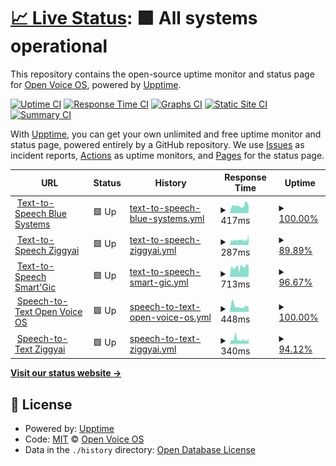 # [📈 Live Status](https://openvoiceos.github.io/status): <!--live status--> **🟩 All systems operational**

This repository contains the open-source uptime monitor and status page for [Open Voice OS](https://openvoiceos.org), powered by [Upptime](https://github.com/upptime/upptime).

[![Uptime CI](https://github.com/openvoiceos/status/workflows/Uptime%20CI/badge.svg)](https://github.com/openvoiceos/status/actions?query=workflow%3A%22Uptime+CI%22)
[![Response Time CI](https://github.com/openvoiceos/status/workflows/Response%20Time%20CI/badge.svg)](https://github.com/openvoiceos/status/actions?query=workflow%3A%22Response+Time+CI%22)
[![Graphs CI](https://github.com/openvoiceos/status/workflows/Graphs%20CI/badge.svg)](https://github.com/openvoiceos/status/actions?query=workflow%3A%22Graphs+CI%22)
[![Static Site CI](https://github.com/openvoiceos/status/workflows/Static%20Site%20CI/badge.svg)](https://github.com/openvoiceos/status/actions?query=workflow%3A%22Static+Site+CI%22)
[![Summary CI](https://github.com/openvoiceos/status/workflows/Summary%20CI/badge.svg)](https://github.com/openvoiceos/status/actions?query=workflow%3A%22Summary+CI%22)

With [Upptime](https://upptime.js.org), you can get your own unlimited and free uptime monitor and status page, powered entirely by a GitHub repository. We use [Issues](https://github.com/smartgic/status/issues) as incident reports, [Actions](https://github.com/smartgic/status/actions) as uptime monitors, and [Pages](https://smartgic.github.io/status) for the status page.

<!--start: status pages-->
<!-- This summary is generated by Upptime (https://github.com/upptime/upptime) -->
<!-- Do not edit this manually, your changes will be overwritten -->
<!-- prettier-ignore -->
| URL | Status | History | Response Time | Uptime |
| --- | ------ | ------- | ------------- | ------ |
| <img alt="" src="https://mycroft.ai/wp-content/uploads/2022/06/Mimic_color_600px.png" height="13"> [Text-to-Speech Blue Systems](http://mycroft.blue-systems.com:59125/api/healthcheck) | 🟩 Up | [text-to-speech-blue-systems.yml](https://github.com/OpenVoiceOS/status/commits/HEAD/history/text-to-speech-blue-systems.yml) | <details><summary><img alt="Response time graph" src="./graphs/text-to-speech-blue-systems/response-time-week.png" height="20"> 417ms</summary><br><a href="https://openvoiceos.github.io/status/history/text-to-speech-blue-systems"><img alt="Response time 430" src="https://img.shields.io/endpoint?url=https%3A%2F%2Fraw.githubusercontent.com%2FOpenVoiceOS%2Fstatus%2FHEAD%2Fapi%2Ftext-to-speech-blue-systems%2Fresponse-time.json"></a><br><a href="https://openvoiceos.github.io/status/history/text-to-speech-blue-systems"><img alt="24-hour response time 406" src="https://img.shields.io/endpoint?url=https%3A%2F%2Fraw.githubusercontent.com%2FOpenVoiceOS%2Fstatus%2FHEAD%2Fapi%2Ftext-to-speech-blue-systems%2Fresponse-time-day.json"></a><br><a href="https://openvoiceos.github.io/status/history/text-to-speech-blue-systems"><img alt="7-day response time 417" src="https://img.shields.io/endpoint?url=https%3A%2F%2Fraw.githubusercontent.com%2FOpenVoiceOS%2Fstatus%2FHEAD%2Fapi%2Ftext-to-speech-blue-systems%2Fresponse-time-week.json"></a><br><a href="https://openvoiceos.github.io/status/history/text-to-speech-blue-systems"><img alt="30-day response time 430" src="https://img.shields.io/endpoint?url=https%3A%2F%2Fraw.githubusercontent.com%2FOpenVoiceOS%2Fstatus%2FHEAD%2Fapi%2Ftext-to-speech-blue-systems%2Fresponse-time-month.json"></a><br><a href="https://openvoiceos.github.io/status/history/text-to-speech-blue-systems"><img alt="1-year response time 430" src="https://img.shields.io/endpoint?url=https%3A%2F%2Fraw.githubusercontent.com%2FOpenVoiceOS%2Fstatus%2FHEAD%2Fapi%2Ftext-to-speech-blue-systems%2Fresponse-time-year.json"></a></details> | <details><summary><a href="https://openvoiceos.github.io/status/history/text-to-speech-blue-systems">100.00%</a></summary><a href="https://openvoiceos.github.io/status/history/text-to-speech-blue-systems"><img alt="All-time uptime 100.00%" src="https://img.shields.io/endpoint?url=https%3A%2F%2Fraw.githubusercontent.com%2FOpenVoiceOS%2Fstatus%2FHEAD%2Fapi%2Ftext-to-speech-blue-systems%2Fuptime.json"></a><br><a href="https://openvoiceos.github.io/status/history/text-to-speech-blue-systems"><img alt="24-hour uptime 100.00%" src="https://img.shields.io/endpoint?url=https%3A%2F%2Fraw.githubusercontent.com%2FOpenVoiceOS%2Fstatus%2FHEAD%2Fapi%2Ftext-to-speech-blue-systems%2Fuptime-day.json"></a><br><a href="https://openvoiceos.github.io/status/history/text-to-speech-blue-systems"><img alt="7-day uptime 100.00%" src="https://img.shields.io/endpoint?url=https%3A%2F%2Fraw.githubusercontent.com%2FOpenVoiceOS%2Fstatus%2FHEAD%2Fapi%2Ftext-to-speech-blue-systems%2Fuptime-week.json"></a><br><a href="https://openvoiceos.github.io/status/history/text-to-speech-blue-systems"><img alt="30-day uptime 100.00%" src="https://img.shields.io/endpoint?url=https%3A%2F%2Fraw.githubusercontent.com%2FOpenVoiceOS%2Fstatus%2FHEAD%2Fapi%2Ftext-to-speech-blue-systems%2Fuptime-month.json"></a><br><a href="https://openvoiceos.github.io/status/history/text-to-speech-blue-systems"><img alt="1-year uptime 100.00%" src="https://img.shields.io/endpoint?url=https%3A%2F%2Fraw.githubusercontent.com%2FOpenVoiceOS%2Fstatus%2FHEAD%2Fapi%2Ftext-to-speech-blue-systems%2Fuptime-year.json"></a></details>
| <img alt="" src="https://mycroft.ai/wp-content/uploads/2022/06/Mimic_color_600px.png" height="13"> [Text-to-Speech Ziggyai](https://mimic3.ziggyai.online/api/healthcheck) | 🟩 Up | [text-to-speech-ziggyai.yml](https://github.com/OpenVoiceOS/status/commits/HEAD/history/text-to-speech-ziggyai.yml) | <details><summary><img alt="Response time graph" src="./graphs/text-to-speech-ziggyai/response-time-week.png" height="20"> 287ms</summary><br><a href="https://openvoiceos.github.io/status/history/text-to-speech-ziggyai"><img alt="Response time 457" src="https://img.shields.io/endpoint?url=https%3A%2F%2Fraw.githubusercontent.com%2FOpenVoiceOS%2Fstatus%2FHEAD%2Fapi%2Ftext-to-speech-ziggyai%2Fresponse-time.json"></a><br><a href="https://openvoiceos.github.io/status/history/text-to-speech-ziggyai"><img alt="24-hour response time 616" src="https://img.shields.io/endpoint?url=https%3A%2F%2Fraw.githubusercontent.com%2FOpenVoiceOS%2Fstatus%2FHEAD%2Fapi%2Ftext-to-speech-ziggyai%2Fresponse-time-day.json"></a><br><a href="https://openvoiceos.github.io/status/history/text-to-speech-ziggyai"><img alt="7-day response time 287" src="https://img.shields.io/endpoint?url=https%3A%2F%2Fraw.githubusercontent.com%2FOpenVoiceOS%2Fstatus%2FHEAD%2Fapi%2Ftext-to-speech-ziggyai%2Fresponse-time-week.json"></a><br><a href="https://openvoiceos.github.io/status/history/text-to-speech-ziggyai"><img alt="30-day response time 457" src="https://img.shields.io/endpoint?url=https%3A%2F%2Fraw.githubusercontent.com%2FOpenVoiceOS%2Fstatus%2FHEAD%2Fapi%2Ftext-to-speech-ziggyai%2Fresponse-time-month.json"></a><br><a href="https://openvoiceos.github.io/status/history/text-to-speech-ziggyai"><img alt="1-year response time 457" src="https://img.shields.io/endpoint?url=https%3A%2F%2Fraw.githubusercontent.com%2FOpenVoiceOS%2Fstatus%2FHEAD%2Fapi%2Ftext-to-speech-ziggyai%2Fresponse-time-year.json"></a></details> | <details><summary><a href="https://openvoiceos.github.io/status/history/text-to-speech-ziggyai">89.89%</a></summary><a href="https://openvoiceos.github.io/status/history/text-to-speech-ziggyai"><img alt="All-time uptime 87.16%" src="https://img.shields.io/endpoint?url=https%3A%2F%2Fraw.githubusercontent.com%2FOpenVoiceOS%2Fstatus%2FHEAD%2Fapi%2Ftext-to-speech-ziggyai%2Fuptime.json"></a><br><a href="https://openvoiceos.github.io/status/history/text-to-speech-ziggyai"><img alt="24-hour uptime 100.00%" src="https://img.shields.io/endpoint?url=https%3A%2F%2Fraw.githubusercontent.com%2FOpenVoiceOS%2Fstatus%2FHEAD%2Fapi%2Ftext-to-speech-ziggyai%2Fuptime-day.json"></a><br><a href="https://openvoiceos.github.io/status/history/text-to-speech-ziggyai"><img alt="7-day uptime 89.89%" src="https://img.shields.io/endpoint?url=https%3A%2F%2Fraw.githubusercontent.com%2FOpenVoiceOS%2Fstatus%2FHEAD%2Fapi%2Ftext-to-speech-ziggyai%2Fuptime-week.json"></a><br><a href="https://openvoiceos.github.io/status/history/text-to-speech-ziggyai"><img alt="30-day uptime 87.16%" src="https://img.shields.io/endpoint?url=https%3A%2F%2Fraw.githubusercontent.com%2FOpenVoiceOS%2Fstatus%2FHEAD%2Fapi%2Ftext-to-speech-ziggyai%2Fuptime-month.json"></a><br><a href="https://openvoiceos.github.io/status/history/text-to-speech-ziggyai"><img alt="1-year uptime 87.16%" src="https://img.shields.io/endpoint?url=https%3A%2F%2Fraw.githubusercontent.com%2FOpenVoiceOS%2Fstatus%2FHEAD%2Fapi%2Ftext-to-speech-ziggyai%2Fuptime-year.json"></a></details>
| <img alt="" src="https://mycroft.ai/wp-content/uploads/2022/06/Mimic_color_600px.png" height="13"> [Text-to-Speech Smart'Gic](https://tts.smartgic.io/mimic3/api/healthcheck) | 🟩 Up | [text-to-speech-smart-gic.yml](https://github.com/OpenVoiceOS/status/commits/HEAD/history/text-to-speech-smart-gic.yml) | <details><summary><img alt="Response time graph" src="./graphs/text-to-speech-smart-gic/response-time-week.png" height="20"> 713ms</summary><br><a href="https://openvoiceos.github.io/status/history/text-to-speech-smart-gic"><img alt="Response time 681" src="https://img.shields.io/endpoint?url=https%3A%2F%2Fraw.githubusercontent.com%2FOpenVoiceOS%2Fstatus%2FHEAD%2Fapi%2Ftext-to-speech-smart-gic%2Fresponse-time.json"></a><br><a href="https://openvoiceos.github.io/status/history/text-to-speech-smart-gic"><img alt="24-hour response time 866" src="https://img.shields.io/endpoint?url=https%3A%2F%2Fraw.githubusercontent.com%2FOpenVoiceOS%2Fstatus%2FHEAD%2Fapi%2Ftext-to-speech-smart-gic%2Fresponse-time-day.json"></a><br><a href="https://openvoiceos.github.io/status/history/text-to-speech-smart-gic"><img alt="7-day response time 713" src="https://img.shields.io/endpoint?url=https%3A%2F%2Fraw.githubusercontent.com%2FOpenVoiceOS%2Fstatus%2FHEAD%2Fapi%2Ftext-to-speech-smart-gic%2Fresponse-time-week.json"></a><br><a href="https://openvoiceos.github.io/status/history/text-to-speech-smart-gic"><img alt="30-day response time 681" src="https://img.shields.io/endpoint?url=https%3A%2F%2Fraw.githubusercontent.com%2FOpenVoiceOS%2Fstatus%2FHEAD%2Fapi%2Ftext-to-speech-smart-gic%2Fresponse-time-month.json"></a><br><a href="https://openvoiceos.github.io/status/history/text-to-speech-smart-gic"><img alt="1-year response time 681" src="https://img.shields.io/endpoint?url=https%3A%2F%2Fraw.githubusercontent.com%2FOpenVoiceOS%2Fstatus%2FHEAD%2Fapi%2Ftext-to-speech-smart-gic%2Fresponse-time-year.json"></a></details> | <details><summary><a href="https://openvoiceos.github.io/status/history/text-to-speech-smart-gic">96.67%</a></summary><a href="https://openvoiceos.github.io/status/history/text-to-speech-smart-gic"><img alt="All-time uptime 95.03%" src="https://img.shields.io/endpoint?url=https%3A%2F%2Fraw.githubusercontent.com%2FOpenVoiceOS%2Fstatus%2FHEAD%2Fapi%2Ftext-to-speech-smart-gic%2Fuptime.json"></a><br><a href="https://openvoiceos.github.io/status/history/text-to-speech-smart-gic"><img alt="24-hour uptime 84.00%" src="https://img.shields.io/endpoint?url=https%3A%2F%2Fraw.githubusercontent.com%2FOpenVoiceOS%2Fstatus%2FHEAD%2Fapi%2Ftext-to-speech-smart-gic%2Fuptime-day.json"></a><br><a href="https://openvoiceos.github.io/status/history/text-to-speech-smart-gic"><img alt="7-day uptime 96.67%" src="https://img.shields.io/endpoint?url=https%3A%2F%2Fraw.githubusercontent.com%2FOpenVoiceOS%2Fstatus%2FHEAD%2Fapi%2Ftext-to-speech-smart-gic%2Fuptime-week.json"></a><br><a href="https://openvoiceos.github.io/status/history/text-to-speech-smart-gic"><img alt="30-day uptime 95.03%" src="https://img.shields.io/endpoint?url=https%3A%2F%2Fraw.githubusercontent.com%2FOpenVoiceOS%2Fstatus%2FHEAD%2Fapi%2Ftext-to-speech-smart-gic%2Fuptime-month.json"></a><br><a href="https://openvoiceos.github.io/status/history/text-to-speech-smart-gic"><img alt="1-year uptime 95.03%" src="https://img.shields.io/endpoint?url=https%3A%2F%2Fraw.githubusercontent.com%2FOpenVoiceOS%2Fstatus%2FHEAD%2Fapi%2Ftext-to-speech-smart-gic%2Fuptime-year.json"></a></details>
| <img alt="" src="https://i.ibb.co/Hg85Z3s/text-to-speech.png" height="13"> [Speech-to-Text Open Voice OS](https://stt.openvoiceos.org/status) | 🟩 Up | [speech-to-text-open-voice-os.yml](https://github.com/OpenVoiceOS/status/commits/HEAD/history/speech-to-text-open-voice-os.yml) | <details><summary><img alt="Response time graph" src="./graphs/speech-to-text-open-voice-os/response-time-week.png" height="20"> 448ms</summary><br><a href="https://openvoiceos.github.io/status/history/speech-to-text-open-voice-os"><img alt="Response time 434" src="https://img.shields.io/endpoint?url=https%3A%2F%2Fraw.githubusercontent.com%2FOpenVoiceOS%2Fstatus%2FHEAD%2Fapi%2Fspeech-to-text-open-voice-os%2Fresponse-time.json"></a><br><a href="https://openvoiceos.github.io/status/history/speech-to-text-open-voice-os"><img alt="24-hour response time 367" src="https://img.shields.io/endpoint?url=https%3A%2F%2Fraw.githubusercontent.com%2FOpenVoiceOS%2Fstatus%2FHEAD%2Fapi%2Fspeech-to-text-open-voice-os%2Fresponse-time-day.json"></a><br><a href="https://openvoiceos.github.io/status/history/speech-to-text-open-voice-os"><img alt="7-day response time 448" src="https://img.shields.io/endpoint?url=https%3A%2F%2Fraw.githubusercontent.com%2FOpenVoiceOS%2Fstatus%2FHEAD%2Fapi%2Fspeech-to-text-open-voice-os%2Fresponse-time-week.json"></a><br><a href="https://openvoiceos.github.io/status/history/speech-to-text-open-voice-os"><img alt="30-day response time 434" src="https://img.shields.io/endpoint?url=https%3A%2F%2Fraw.githubusercontent.com%2FOpenVoiceOS%2Fstatus%2FHEAD%2Fapi%2Fspeech-to-text-open-voice-os%2Fresponse-time-month.json"></a><br><a href="https://openvoiceos.github.io/status/history/speech-to-text-open-voice-os"><img alt="1-year response time 434" src="https://img.shields.io/endpoint?url=https%3A%2F%2Fraw.githubusercontent.com%2FOpenVoiceOS%2Fstatus%2FHEAD%2Fapi%2Fspeech-to-text-open-voice-os%2Fresponse-time-year.json"></a></details> | <details><summary><a href="https://openvoiceos.github.io/status/history/speech-to-text-open-voice-os">100.00%</a></summary><a href="https://openvoiceos.github.io/status/history/speech-to-text-open-voice-os"><img alt="All-time uptime 89.54%" src="https://img.shields.io/endpoint?url=https%3A%2F%2Fraw.githubusercontent.com%2FOpenVoiceOS%2Fstatus%2FHEAD%2Fapi%2Fspeech-to-text-open-voice-os%2Fuptime.json"></a><br><a href="https://openvoiceos.github.io/status/history/speech-to-text-open-voice-os"><img alt="24-hour uptime 100.00%" src="https://img.shields.io/endpoint?url=https%3A%2F%2Fraw.githubusercontent.com%2FOpenVoiceOS%2Fstatus%2FHEAD%2Fapi%2Fspeech-to-text-open-voice-os%2Fuptime-day.json"></a><br><a href="https://openvoiceos.github.io/status/history/speech-to-text-open-voice-os"><img alt="7-day uptime 100.00%" src="https://img.shields.io/endpoint?url=https%3A%2F%2Fraw.githubusercontent.com%2FOpenVoiceOS%2Fstatus%2FHEAD%2Fapi%2Fspeech-to-text-open-voice-os%2Fuptime-week.json"></a><br><a href="https://openvoiceos.github.io/status/history/speech-to-text-open-voice-os"><img alt="30-day uptime 89.54%" src="https://img.shields.io/endpoint?url=https%3A%2F%2Fraw.githubusercontent.com%2FOpenVoiceOS%2Fstatus%2FHEAD%2Fapi%2Fspeech-to-text-open-voice-os%2Fuptime-month.json"></a><br><a href="https://openvoiceos.github.io/status/history/speech-to-text-open-voice-os"><img alt="1-year uptime 89.54%" src="https://img.shields.io/endpoint?url=https%3A%2F%2Fraw.githubusercontent.com%2FOpenVoiceOS%2Fstatus%2FHEAD%2Fapi%2Fspeech-to-text-open-voice-os%2Fuptime-year.json"></a></details>
| <img alt="" src="https://i.ibb.co/Hg85Z3s/text-to-speech.png" height="13"> [Speech-to-Text Ziggyai](https://fasterwhisper.ziggyai.online/status) | 🟩 Up | [speech-to-text-ziggyai.yml](https://github.com/OpenVoiceOS/status/commits/HEAD/history/speech-to-text-ziggyai.yml) | <details><summary><img alt="Response time graph" src="./graphs/speech-to-text-ziggyai/response-time-week.png" height="20"> 340ms</summary><br><a href="https://openvoiceos.github.io/status/history/speech-to-text-ziggyai"><img alt="Response time 302" src="https://img.shields.io/endpoint?url=https%3A%2F%2Fraw.githubusercontent.com%2FOpenVoiceOS%2Fstatus%2FHEAD%2Fapi%2Fspeech-to-text-ziggyai%2Fresponse-time.json"></a><br><a href="https://openvoiceos.github.io/status/history/speech-to-text-ziggyai"><img alt="24-hour response time 391" src="https://img.shields.io/endpoint?url=https%3A%2F%2Fraw.githubusercontent.com%2FOpenVoiceOS%2Fstatus%2FHEAD%2Fapi%2Fspeech-to-text-ziggyai%2Fresponse-time-day.json"></a><br><a href="https://openvoiceos.github.io/status/history/speech-to-text-ziggyai"><img alt="7-day response time 340" src="https://img.shields.io/endpoint?url=https%3A%2F%2Fraw.githubusercontent.com%2FOpenVoiceOS%2Fstatus%2FHEAD%2Fapi%2Fspeech-to-text-ziggyai%2Fresponse-time-week.json"></a><br><a href="https://openvoiceos.github.io/status/history/speech-to-text-ziggyai"><img alt="30-day response time 302" src="https://img.shields.io/endpoint?url=https%3A%2F%2Fraw.githubusercontent.com%2FOpenVoiceOS%2Fstatus%2FHEAD%2Fapi%2Fspeech-to-text-ziggyai%2Fresponse-time-month.json"></a><br><a href="https://openvoiceos.github.io/status/history/speech-to-text-ziggyai"><img alt="1-year response time 302" src="https://img.shields.io/endpoint?url=https%3A%2F%2Fraw.githubusercontent.com%2FOpenVoiceOS%2Fstatus%2FHEAD%2Fapi%2Fspeech-to-text-ziggyai%2Fresponse-time-year.json"></a></details> | <details><summary><a href="https://openvoiceos.github.io/status/history/speech-to-text-ziggyai">94.12%</a></summary><a href="https://openvoiceos.github.io/status/history/speech-to-text-ziggyai"><img alt="All-time uptime 92.85%" src="https://img.shields.io/endpoint?url=https%3A%2F%2Fraw.githubusercontent.com%2FOpenVoiceOS%2Fstatus%2FHEAD%2Fapi%2Fspeech-to-text-ziggyai%2Fuptime.json"></a><br><a href="https://openvoiceos.github.io/status/history/speech-to-text-ziggyai"><img alt="24-hour uptime 100.00%" src="https://img.shields.io/endpoint?url=https%3A%2F%2Fraw.githubusercontent.com%2FOpenVoiceOS%2Fstatus%2FHEAD%2Fapi%2Fspeech-to-text-ziggyai%2Fuptime-day.json"></a><br><a href="https://openvoiceos.github.io/status/history/speech-to-text-ziggyai"><img alt="7-day uptime 94.12%" src="https://img.shields.io/endpoint?url=https%3A%2F%2Fraw.githubusercontent.com%2FOpenVoiceOS%2Fstatus%2FHEAD%2Fapi%2Fspeech-to-text-ziggyai%2Fuptime-week.json"></a><br><a href="https://openvoiceos.github.io/status/history/speech-to-text-ziggyai"><img alt="30-day uptime 92.85%" src="https://img.shields.io/endpoint?url=https%3A%2F%2Fraw.githubusercontent.com%2FOpenVoiceOS%2Fstatus%2FHEAD%2Fapi%2Fspeech-to-text-ziggyai%2Fuptime-month.json"></a><br><a href="https://openvoiceos.github.io/status/history/speech-to-text-ziggyai"><img alt="1-year uptime 92.85%" src="https://img.shields.io/endpoint?url=https%3A%2F%2Fraw.githubusercontent.com%2FOpenVoiceOS%2Fstatus%2FHEAD%2Fapi%2Fspeech-to-text-ziggyai%2Fuptime-year.json"></a></details>

<!--end: status pages-->

[**Visit our status website →**](https://openvoiceos.github.io/status)

## 📄 License

- Powered by: [Upptime](https://github.com/upptime/upptime)
- Code: [MIT](./LICENSE) © [Open Voice OS](https://openvoiceos.org)
- Data in the `./history` directory: [Open Database License](https://opendatacommons.org/licenses/odbl/1-0/)
